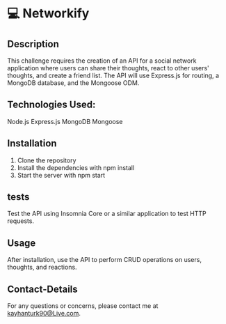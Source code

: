 # 💻 Networkify

## Description

This challenge requires the creation of an API for a social network application where users can share their thoughts, react to other users' thoughts, and create a friend list. The API will use Express.js for routing, a MongoDB database, and the Mongoose ODM.

## Technologies Used:

Node.js
Express.js
MongoDB
Mongoose

## Installation

1. Clone the repository
2. Install the dependencies with npm install
3. Start the server with npm start

## tests

Test the API using Insomnia Core or a similar application to test HTTP requests.

## Usage

After installation, use the API to perform CRUD operations on users, thoughts, and reactions.

## Contact-Details

For any questions or concerns, please contact me at kayhanturk90@Live.com.
